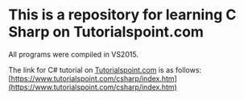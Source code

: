 # This is a repository for learning C Sharp on Tutorialspoint.com
All programs were compiled in VS2015.

The link for C# tutorial on [Tutorialspoint.com](https://www.tutorialspoint.com) is as follows:
[https://www.tutorialspoint.com/csharp/index.htm](https://www.tutorialspoint.com/csharp/index.htm)